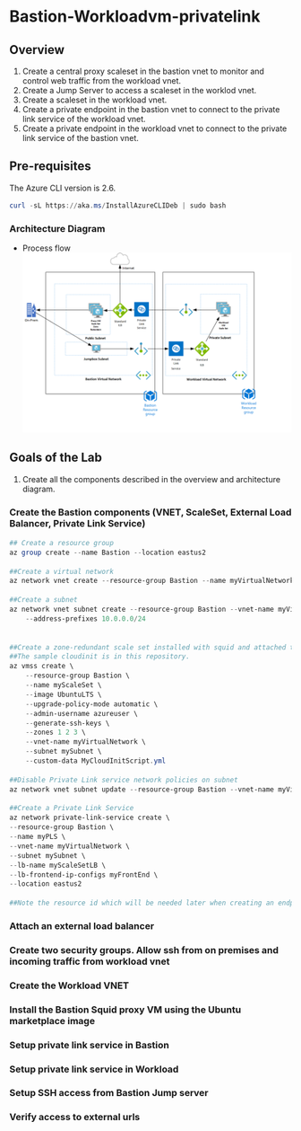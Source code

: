 # Bastion-Workloadvm-privatelink
## Overview

1) Create a central proxy scaleset in the bastion vnet to monitor and control web traffic from the workload vnet. 
2) Create a Jump Server to access a scaleset in the worklod vnet. 
3) Create a scaleset in the workload vnet. 
4) Create a private endpoint in the bastion vnet to connect to the private link service of the workload vnet. 
5) Create a private endpoint in the workload vnet to connect to the private link service of the bastion vnet.  

## Pre-requisites 
The Azure CLI version is 2.6. 
```powershell
curl -sL https://aka.ms/InstallAzureCLIDeb | sudo bash 
```
### Architecture Diagram
* Process flow ![alt text](https://github.com/preddy727/Bastion-Workloadvm-privatelink/blob/master/architecture.png)

## Goals of the Lab
1. Create all the components described in the overview and architecture diagram.    

### Create the Bastion components (VNET, ScaleSet, External Load Balancer, Private Link Service) 
```powershell 
## Create a resource group 
az group create --name Bastion --location eastus2

##Create a virtual network 
az network vnet create --resource-group Bastion --name myVirtualNetwork --address-prefix 10.0.0.0/16

##Create a subnet 
az network vnet subnet create --resource-group Bastion --vnet-name myVirtualNetwork --name mySubnet \
    --address-prefixes 10.0.0.0/24


##Create a zone-redundant scale set installed with squid and attached to external load balancer. 
##The sample cloudinit is in this repository. 
az vmss create \
    --resource-group Bastion \
    --name myScaleSet \
    --image UbuntuLTS \
    --upgrade-policy-mode automatic \
    --admin-username azureuser \
    --generate-ssh-keys \
    --zones 1 2 3 \
    --vnet-name myVirtualNetwork \
    --subnet mySubnet \
    --custom-data MyCloudInitScript.yml
    
##Disable Private Link service network policies on subnet
az network vnet subnet update --resource-group Bastion --vnet-name myVirtualNetwork --name mySubnet --disable-private-link-service-network-policies true

##Create a Private Link Service 
az network private-link-service create \
--resource-group Bastion \
--name myPLS \
--vnet-name myVirtualNetwork \
--subnet mySubnet \
--lb-name myScaleSetLB \
--lb-frontend-ip-configs myFrontEnd \
--location eastus2 

##Note the resource id which will be needed later when creating an endpoint in the workload VNET 

```

### Attach an external load balancer

### Create two security groups. Allow ssh from on premises and incoming traffic from workload vnet 

### Create the Workload VNET

### Install the Bastion Squid proxy VM using the Ubuntu marketplace image

### Setup private link service in Bastion 

### Setup private link service in Workload 

### Setup SSH access from Bastion Jump server

### Verify access to external urls

